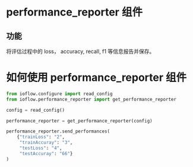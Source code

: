 # performance_reporter 组件
## 功能
将评估过程中的 loss， accuracy, recall, f1 等信息报告并保存。

# 如何使用 performance_reporter 组件

```python
from ioflow.configure import read_config
from ioflow.performance_reporter import get_performance_reporter

config = read_config()

performance_reporter = get_performance_reporter(config)

performance_reporter.send_performances(
    {"trainLoss": "2",
     "trainAccuray": "3",
     "testLoss": "4",
     "testAccuray": "66"}
)
```
